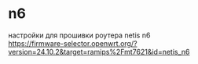 # n6
настройки для прошивки роутера netis n6  
https://firmware-selector.openwrt.org/?version=24.10.2&target=ramips%2Fmt7621&id=netis_n6
